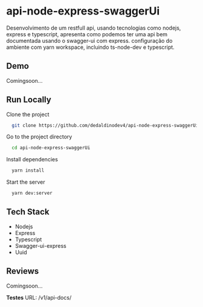 
# api-node-express-swaggerUi

Desenvolvimento de um restfull api, usando tecnologias como nodejs, express e typescript, apresenta como podemos ter uma api bem documentada usando o swagger-ui com express.
configuração do ambiente com yarn workspace, incluindo ts-node-dev e typescript.

## Demo

Comingsoon...

## Run Locally

Clone the project

```bash
  git clone https://github.com/dedaldinodev4/api-node-express-swaggerUi
```

Go to the project directory

```bash
  cd api-node-express-swaggerUi
```

Install dependencies

```bash
  yarn install
```

Start the server

```bash
  yarn dev:server
```


## Tech Stack

- Nodejs
- Express
- Typescript
- Swagger-ui-express
- Uuid

## Reviews

Comingsoon...

**Testes**
URL: /v1/api-docs/